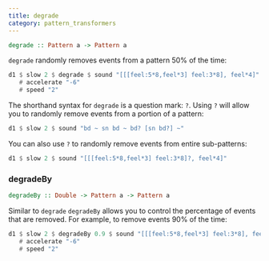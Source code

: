 ```yaml
---
title: degrade
category: pattern_transformers
---
```


~~~~ haskell
degrade :: Pattern a -> Pattern a
~~~~

`degrade` randomly removes events from a pattern 50% of the time:

~~~~ haskell
d1 $ slow 2 $ degrade $ sound "[[[feel:5*8,feel*3] feel:3*8], feel*4]"
   # accelerate "-6"
   # speed "2"
~~~~

The shorthand syntax for `degrade` is a question mark: `?`. Using `?`
will allow you to randomly remove events from a portion of a pattern:

~~~~ haskell
d1 $ slow 2 $ sound "bd ~ sn bd ~ bd? [sn bd?] ~"
~~~~

You can also use `?` to randomly remove events from entire sub-patterns:

~~~~ haskell
d1 $ slow 2 $ sound "[[[feel:5*8,feel*3] feel:3*8]?, feel*4]"
~~~~

### degradeBy

~~~~ haskell
degradeBy :: Double -> Pattern a -> Pattern a
~~~~

Similar to `degrade` `degradeBy` allows you to control the percentage of events that
are removed. For example, to remove events 90% of the time:

~~~~ haskell
d1 $ slow 2 $ degradeBy 0.9 $ sound "[[[feel:5*8,feel*3] feel:3*8], feel*4]"
   # accelerate "-6"
   # speed "2"
~~~~